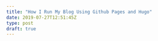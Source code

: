 ```yaml
---
title: "How I Run My Blog Using Github Pages and Hugo"
date: 2019-07-27T12:51:45Z
type: post
draft: true
---
```


